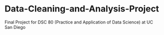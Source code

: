 # Data-Cleaning-and-Analysis-Project
Final Project for DSC 80 (Practice and Application of Data Science) at UC San Diego
